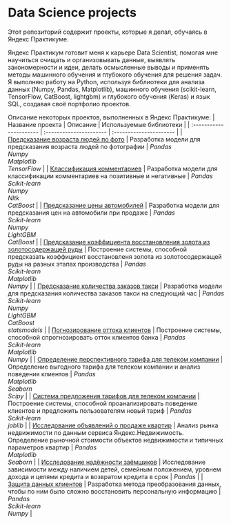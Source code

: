 # Data Science projects
Этот репозиторий содержит проекты, которые я делал, обучаясь в Яндекс Практикуме.


Яндекс Практикум готовит меня к карьере Data Scientist, помогая мне научиться очищать и организовывать данные, выявлять закономерности и идеи, делать осмысленные выводы и применять методы машинного обучения и глубокого обучения для решения задач. Я выполняю работу на Python, используя библиотеки для анализа данных (Numpy, Pandas, Matplotlib), машинного обучения (scikit-learn, TensorFlow, CatBoost, lightgbm) и глубокого обучения (Keras) и язык SQL, создавая своё портфолио проектов.

Описание некоторых проектов, выполненных в Яндекс Практикуме:
| Название проекта | Описание | Используемые библиотеки | 
| :---------------------- | :---------------------- | :---------------------- |
| [Предсказание возраста людей по фото](age_of_the_photo) | Разработка модели для предсказания возраста людей по фотографии | *Pandas* <br> *Numpy* <br> *Matplotlib* <br> *TensorFlow* |
| [Классификация комментариев](comments_classification) | Разработка модели для классификации комментариев на позитивные и негативные | *Pandas* <br> *Scikit-learn* <br> *Numpy* <br> *Nltk* <br> *CatBoost* |
| [Предсказание цены автомобилей](car_price) | Разработка модели для предсказания цен на автомобили при продаже | *Pandas* <br> *Scikit-learn* <br> *Numpy* <br> *LightGBM* <br> *CatBoost* |
| [Предсказание коэффициента восстановления золота из золотосодержащей руды](the_study_of_gold) | Построение системы, способной предсказать коэффициент восстановленя золота из золотосодержащей руды на разных этапах производства | *Pandas* <br> *Scikit-learn* <br> *Matplotlib* <br> *Numpy* |
| [Предсказание количества заказов такси](taxi_congestion) | Разработка модели для предсказания количества заказов такси на следующий час | *Pandas* <br> *Scikit-learn* <br> *Numpy* <br> *LightGBM* <br> *CatBoost* <br> *statsmodels* |
| [Погнозирование оттока клиентов](outflow_forecast) | Построение системы, способной спрогнозировать отток клиентов банка | *Pandas* <br> *Scikit-learn* <br> *Matplotlib* <br> *Numpy* |
| [Определение перспективного тарифа для телеком компании](determining_the_best_rate) | Определение выгодного тарифа для телеком компании и анализ поведения клиентов | *Pandas* <br> *Matplotlib* <br> *Seaborn* <br> *Scipy* |
| [Система предложения тарифов для телеком компании](selecting_a_fare) | Построение системы, способной проанализировать поведение клиентов и предложить пользователям новый тариф | *Pandas* <br> *Scikit-learn* <br> *joblib* |
| [Исследование объявлений о продаже квартир](ads_for_the_sale_of_apartments) | Анализ рынка недвижимости по данным сервиса Яндекс.Недвижимость. Определение рыночной стоимости объектов недвижимости и типичных параметров квартир | *Pandas* <br> *Matplotlib* <br> *Seaborn* |
| [Исследование надёжности заёмщиков](reliability_of_borrowers) | Исследование зависимости между наличием детей, семейным положением, уровнем дохода и целями кредита и возвратом кредита в срок | *Pandas* |
| [Защита данных клиентов](data_protection) | Разработка метода преобразования данных, чтобы по ним было сложно восстановить персональную информацию | *Pandas* <br> *Scikit-learn* <br> *Numpy* |
